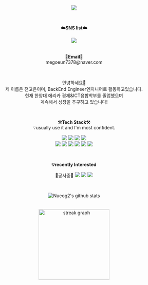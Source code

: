 <p align = "center">
<img src="https://capsule-render.vercel.app/api?type=waving&color=fef0be&height=300&section=header&text=Hello!&fontSize=70" />
</p>
<br>

<p align="center">
    <Strong>☁️SNS list☁️</Strong><br><br>
    <a href="https://velog.io/@nueog2" target="_blank"><img src = "https://img.shields.io/badge/Velog-20C997?logo=velog&logoColor=white"></a>
    <br>
<br><br>
<Strong>📧Email📧</Strong><br>megoeun7378@naver.com<br>
</p>

<br>

<p align="center">
안녕하세요👐<br>
제 이름은 전고은이며, BackEnd Engineer엔지니어로 활동하고있습니다.<br>
현재 한양대 에리카 경제&ICT융합학부를 졸업했으며<br> 
계속해서 성장을 추구하고 있습니다!<br>
</p>

<br>

<p align="center">
    <Strong>⚒️Tech Stack⚒️</Strong><br>
    💡usually use it and I'm most confident.
</p>

<p align="center" display="inline-block">
    <img src="https://img.shields.io/badge/Express-000000?style=for-the-badge&logo=Express&logoColor=white">
  <img src="https://img.shields.io/badge/Firebase-FFCA28?style=for-the-badge&logo=Firebase&logoColor=white">
  <img src="https://img.shields.io/badge/Git-F05032?style=for-the-badge&logo=Git&logoColor=white">
  <img src="https://img.shields.io/badge/Javascript-F7DF1E?style=for-the-badge&logo=Javascript&logoColor=white">
  <br/><img src="https://img.shields.io/badge/Linux-FCC624?style=for-the-badge&logo=Linux&logoColor=white">
  <img src="https://img.shields.io/badge/MongoDB-47A248?style=for-the-badge&logo=MongoDB&logoColor=white">
  <img src="https://img.shields.io/badge/MySQL-4479A1?style=for-the-badge&logo=MySQL&logoColor=white">
  <img src="https://img.shields.io/badge/Node.js-339933?style=for-the-badge&logo=Node.js&logoColor=white">
  <img src="https://img.shields.io/badge/Python-3776AB?style=for-the-badge&logo=Python&logoColor=white">
  <img src="https://img.shields.io/badge/Amazon AWS-232F3E?style=for-the-badge&logo=Amazon AWS&logoColor=white">
</p><br>

<p align="center">
    <Strong>💡recently Interested</Strong><br>
</p>

<p align="center" display="inline-block">
     🚧공사중🚧
     <img src="https://img.shields.io/badge/postgres-%23316192.svg?style=for-the-badge&logo=postgresql&logoColor=white">
      <img src="https://img.shields.io/badge/kubernetes-%23326ce5.svg?style=for-the-badge&logo=kubernetes&logoColor=white">
      <img src="https://img.shields.io/badge/docker-%230db7ed.svg?style=for-the-badge&logo=docker&logoColor=white">
  
  
</p>


<br>

<div align=center>
    

![Nueog2's github stats](https://github-readme-stats.vercel.app/api?username=nueog2&show_icons=true)
  <br>
<br><br>
  <img src="https://streak-stats.demolab.com?user=nueog2&locale=en&mode=daily&theme=dark&hide_border=false&border_radius=5&order=3" height="220" alt="streak graph"  />
</div>

